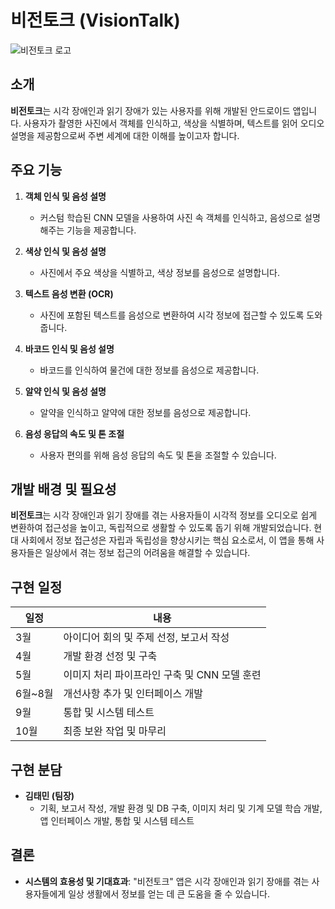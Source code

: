 # 비전토크 (VisionTalk)

![비전토크 로고](링크-로고)

## 소개
**비전토크**는 시각 장애인과 읽기 장애가 있는 사용자를 위해 개발된 안드로이드 앱입니다. 사용자가 촬영한 사진에서 객체를 인식하고, 색상을 식별하며, 텍스트를 읽어 오디오 설명을 제공함으로써 주변 세계에 대한 이해를 높이고자 합니다.

## 주요 기능
1. **객체 인식 및 음성 설명**
   - 커스텀 학습된 CNN 모델을 사용하여 사진 속 객체를 인식하고, 음성으로 설명해주는 기능을 제공합니다.

2. **색상 인식 및 음성 설명**
   - 사진에서 주요 색상을 식별하고, 색상 정보를 음성으로 설명합니다.

3. **텍스트 음성 변환 (OCR)**
   - 사진에 포함된 텍스트를 음성으로 변환하여 시각 정보에 접근할 수 있도록 도와줍니다.

4. **바코드 인식 및 음성 설명**
   - 바코드를 인식하여 물건에 대한 정보를 음성으로 제공합니다.

5. **알약 인식 및 음성 설명**
   - 알약을 인식하고 알약에 대한 정보를 음성으로 제공합니다.

7. **음성 응답의 속도 및 톤 조절**
   - 사용자 편의를 위해 음성 응답의 속도 및 톤을 조절할 수 있습니다.

## 개발 배경 및 필요성
**비전토크**는 시각 장애인과 읽기 장애를 겪는 사용자들이 시각적 정보를 오디오로 쉽게 변환하여 접근성을 높이고, 독립적으로 생활할 수 있도록 돕기 위해 개발되었습니다. 현대 사회에서 정보 접근성은 자립과 독립성을 향상시키는 핵심 요소로서, 이 앱을 통해 사용자들은 일상에서 겪는 정보 접근의 어려움을 해결할 수 있습니다.

## 구현 일정
| 일정  | 내용                                     |
|-------|----------------------------------------|
| 3월   | 아이디어 회의 및 주제 선정, 보고서 작성 |
| 4월   | 개발 환경 선정 및 구축                    |
| 5월   | 이미지 처리 파이프라인 구축 및 CNN 모델 훈련 |
| 6월~8월 | 개선사항 추가 및 인터페이스 개발          |
| 9월   | 통합 및 시스템 테스트                     |
| 10월  | 최종 보완 작업 및 마무리                   |

## 구현 분담
- **김태민 (팀장)**
  - 기획, 보고서 작성, 개발 환경 및 DB 구축, 이미지 처리 및 기계 모델 학습 개발, 앱 인터페이스 개발, 통합 및 시스템 테스트


## 결론
- **시스템의 효용성 및 기대효과**: "비전토크" 앱은 시각 장애인과 읽기 장애를 겪는 사용자들에게 일상 생활에서 정보를 얻는 데 큰 도움을 줄 수 있습니다.

